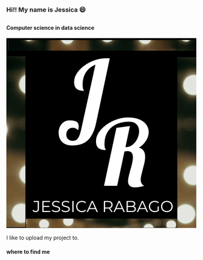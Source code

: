 ### Hi!! My name is Jessica 😄
##

#### Computer science in data science
![](/pictures/j.PNG)

 
I like to upload my project to.


#### where to find me


